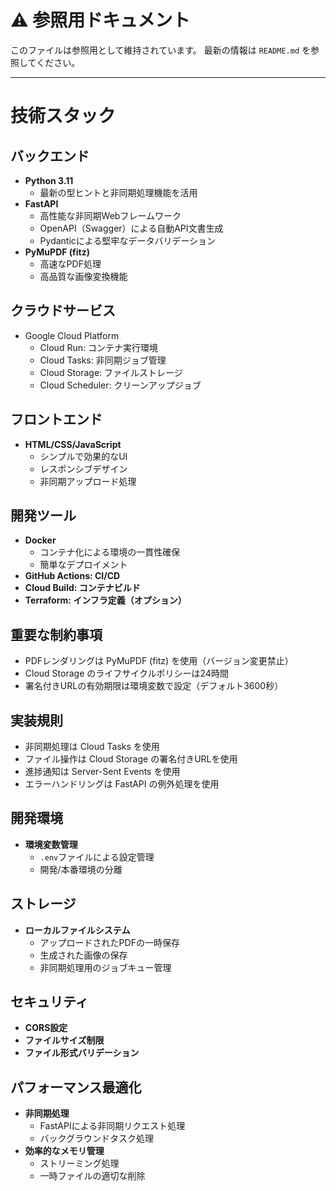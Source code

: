 # ⚠️ 参照用ドキュメント

このファイルは参照用として維持されています。
最新の情報は `README.md` を参照してください。

---

# 技術スタック

## バックエンド
- **Python 3.11**
  - 最新の型ヒントと非同期処理機能を活用
- **FastAPI**
  - 高性能な非同期Webフレームワーク
  - OpenAPI（Swagger）による自動API文書生成
  - Pydanticによる堅牢なデータバリデーション
- **PyMuPDF (fitz)**
  - 高速なPDF処理
  - 高品質な画像変換機能

## クラウドサービス
- Google Cloud Platform
  - Cloud Run: コンテナ実行環境
  - Cloud Tasks: 非同期ジョブ管理
  - Cloud Storage: ファイルストレージ
  - Cloud Scheduler: クリーンアップジョブ

## フロントエンド
- **HTML/CSS/JavaScript**
  - シンプルで効果的なUI
  - レスポンシブデザイン
  - 非同期アップロード処理

## 開発ツール
- **Docker**
  - コンテナ化による環境の一貫性確保
  - 簡単なデプロイメント
- **GitHub Actions: CI/CD**
- **Cloud Build: コンテナビルド**
- **Terraform: インフラ定義（オプション）**

## 重要な制約事項
- PDFレンダリングは PyMuPDF (fitz) を使用（バージョン変更禁止）
- Cloud Storage のライフサイクルポリシーは24時間
- 署名付きURLの有効期限は環境変数で設定（デフォルト3600秒）

## 実装規則
- 非同期処理は Cloud Tasks を使用
- ファイル操作は Cloud Storage の署名付きURLを使用
- 進捗通知は Server-Sent Events を使用
- エラーハンドリングは FastAPI の例外処理を使用

## 開発環境
- **環境変数管理**
  - `.env`ファイルによる設定管理
  - 開発/本番環境の分離

## ストレージ
- **ローカルファイルシステム**
  - アップロードされたPDFの一時保存
  - 生成された画像の保存
  - 非同期処理用のジョブキュー管理

## セキュリティ
- **CORS設定**
- **ファイルサイズ制限**
- **ファイル形式バリデーション**

## パフォーマンス最適化
- **非同期処理**
  - FastAPIによる非同期リクエスト処理
  - バックグラウンドタスク処理
- **効率的なメモリ管理**
  - ストリーミング処理
  - 一時ファイルの適切な削除